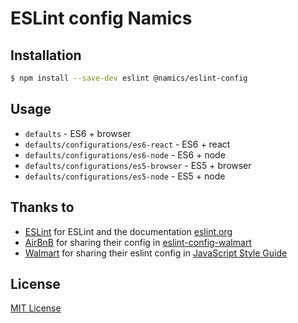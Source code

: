 # ESLint config Namics


## Installation

```bash
$ npm install --save-dev eslint @namics/eslint-config
```


## Usage

- `defaults` - ES6 + browser
- `defaults/configurations/es6-react` - ES6 + react
- `defaults/configurations/es6-node` - ES6 + node
- `defaults/configurations/es5-browser` - ES5 + browser
- `defaults/configurations/es5-node` - ES5 + node


## Thanks to
* [ESLint](https://github.com/eslint/eslint) for ESLint and the documentation [eslint.org](http://eslint.org/)
* [AirBnB](https://github.com/airbnb) for sharing their config in [eslint-config-walmart](https://github.com/airbnb/javascript)
* [Walmart](https://github.com/walmartlabs) for sharing their eslint config in [JavaScript Style Guide](https://github.com/walmartlabs/eslint-config-walmart)


## License

[MIT License](http://opensource.org/licenses/MIT)